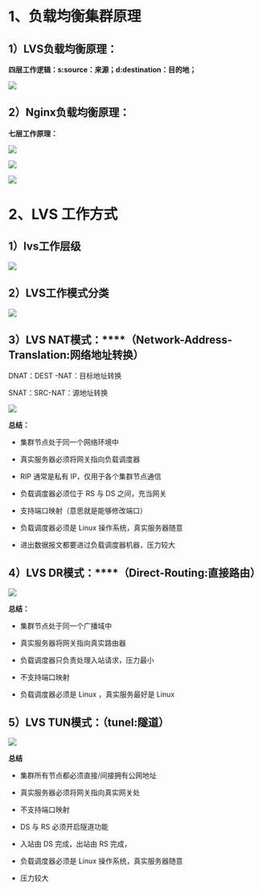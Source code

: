 # **1、负载均衡集群原理**

## **1）LVS负载均衡原理：**

**四层工作逻辑：s:source：来源；d:destination：目的地；**

![](images/WEBRESOURCEf513c2524dff00459e48fd2ead5d0dcf截图.png)

## **2）Nginx负载均衡原理：**

**七层工作原理：**

![](images/WEBRESOURCEba8601c3712b5783cd2655c8323f6cf6截图.png)

![](images/WEBRESOURCE06a11a944b8e292785391b8244aeb2c3截图.png)

![](images/WEBRESOURCE11926035dba5ba7a5dfe1878503817c1截图.png)

# **2、LVS 工作方式**

## **1）lvs工作层级**

![](images/WEBRESOURCEe9cf71e4d4867d67675c9e342d0194d7截图.png)

## **2）LVS工作模式分类**

![](images/WEBRESOURCE8ddcc08c89ae7ef5a0fc617c3e91d07b截图.png)

## **3）LVS NAT模式：****（Network-Address-Translation:网络地址转换）**

DNAT：DEST -NAT：目标地址转换

SNAT：SRC-NAT：源地址转换

![](images/WEBRESOURCE09181e237bf738c13f55e20fb10fcf13截图.png)

**总结：**

- 集群节点处于同一个网络环境中

- 真实服务器必须将网关指向负载调度器

- RIP 通常是私有 IP，仅用于各个集群节点通信

- 负载调度器必须位于 RS 与 DS 之间，充当网关

- 支持端口映射（意思就是能够修改端口）

- 负载调度器必须是 Linux 操作系统，真实服务器随意

- 进出数据报文都要进过负载调度器机器，压力较大

## **4）LVS DR模式：****（Direct-Routing:直接路由）**

![](images/WEBRESOURCEe0d1b41fc994f45df21bde5f4537eec1截图.png)

**总结：**

- 集群节点处于同一个广播域中

- 真实服务器将网关指向真实路由器

- 负载调度器只负责处理入站请求，压力最小

- 不支持端口映射

- 负载调度器必须是 Linux ，真实服务最好是 Linux

## **5）LVS  TUN模式：（tunel:隧道）**

![](images/WEBRESOURCEbf3475eedd12d1ea26ea95d66a521a44截图.png)

**总结**

- 集群所有节点都必须直接/间接拥有公网地址

- 真实服务器必须将网关指向真实网关处

- 不支持端口映射

- DS 与 RS 必须开启隧道功能

- 入站由 DS 完成，出站由 RS 完成，

- 负载调度器必须是 Linux 操作系统，真实服务器随意

- 压力较大